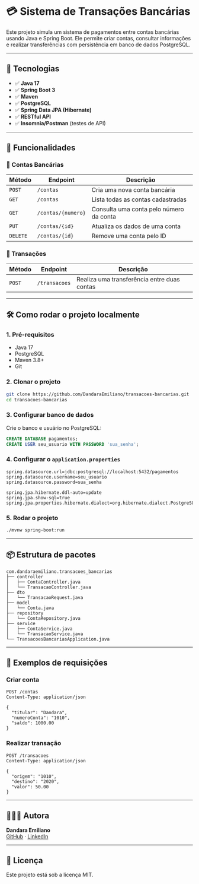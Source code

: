 # 💳 Sistema de Transações Bancárias

Este projeto simula um sistema de pagamentos entre contas bancárias usando Java e Spring Boot. Ele permite criar contas, consultar informações e realizar transferências com persistência em banco de dados PostgreSQL.

---

## 🧰 Tecnologias

- ✅ **Java 17**
- ✅ **Spring Boot 3**
- ✅ **Maven**
- ✅ **PostgreSQL**
- ✅ **Spring Data JPA (Hibernate)**
- ✅ **RESTful API**
- ✅ **Insomnia/Postman** (testes de API)

---

## 📌 Funcionalidades

### 📂 Contas Bancárias

| Método  | Endpoint             | Descrição                                |
|---------|----------------------|------------------------------------------|
| `POST`  | `/contas`            | Cria uma nova conta bancária             |
| `GET`   | `/contas`            | Lista todas as contas cadastradas        |
| `GET`   | `/contas/{numero}`   | Consulta uma conta pelo número da conta  |
| `PUT`   | `/contas/{id}`       | Atualiza os dados de uma conta           |
| `DELETE`| `/contas/{id}`       | Remove uma conta pelo ID                 |

### 💸 Transações

| Método | Endpoint      | Descrição                                       |
|--------|----------------|-------------------------------------------------|
| `POST` | `/transacoes`  | Realiza uma transferência entre duas contas    |

---

## 🛠️ Como rodar o projeto localmente

### 1. Pré-requisitos

- Java 17
- PostgreSQL
- Maven 3.8+
- Git

### 2. Clonar o projeto

```bash
git clone https://github.com/DandaraEmiliano/transacoes-bancarias.git
cd transacoes-bancarias
```

### 3. Configurar banco de dados

Crie o banco e usuário no PostgreSQL:

```sql
CREATE DATABASE pagamentos;
CREATE USER seu_usuario WITH PASSWORD 'sua_senha';
```

### 4. Configurar o `application.properties`

```properties
spring.datasource.url=jdbc:postgresql://localhost:5432/pagamentos
spring.datasource.username=seu_usuario
spring.datasource.password=sua_senha

spring.jpa.hibernate.ddl-auto=update
spring.jpa.show-sql=true
spring.jpa.properties.hibernate.dialect=org.hibernate.dialect.PostgreSQLDialect
```

### 5. Rodar o projeto

```bash
./mvnw spring-boot:run
```

---

## 📦 Estrutura de pacotes

```
com.dandaraemiliano.transacoes_bancarias
├── controller             
│   ├── ContaController.java
│   └── TransacaoController.java
├── dto                   
│   └── TransacaoRequest.java
├── model                 
│   └── Conta.java
├── repository            
│   └── ContaRepository.java
├── service               
│   ├── ContaService.java
│   └── TransacaoService.java
└── TransacoesBancariasApplication.java
```

---

## 🧪 Exemplos de requisições

### Criar conta

```http
POST /contas
Content-Type: application/json

{
  "titular": "Dandara",
  "numeroConta": "1010",
  "saldo": 1000.00
}
```

### Realizar transação

```http
POST /transacoes
Content-Type: application/json

{
  "origem": "1010",
  "destino": "2020",
  "valor": 50.00
}
```
---

## 👩🏻‍💻 Autora

**Dandara Emiliano**  
[GitHub](https://github.com/DandaraEmiliano) · [LinkedIn](https://linkedin.com/in/dandaraemiliano)

---

## 📝 Licença

Este projeto está sob a licença MIT.
